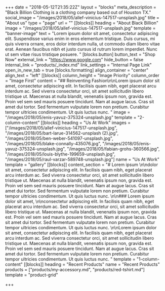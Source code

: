 +++
date = "2018-05-12T21:35:22Z"
layout = "blocks"
meta_description = "Black Billion Clothing is a clothing company based out of Houston TX."
social_image = "/images/2018/05/allef-vinicius-147517-unsplash.jpg"
title = "About us"
type = "page"
url = ""
[[blocks]]
heading = "About Black Billion"
image = "/images/2018/05/allef-vinicius-147517-unsplash.jpg"
template = "banner-image"
text = "Lorem ipsum dolor sit amet, consectetur adipiscing elit. Suspendisse varius enim in eros elementum tristique. Duis cursus, mi quis viverra ornare, eros dolor interdum nulla, ut commodo diam libero vitae erat. Aenean faucibus nibh et justo cursus id rutrum lorem imperdiet. Nunc ut sem vitae risus tristique posuere.  "
[blocks.button]
button_text = "Shop Now"
external_link = "https://www.google.com"
hide_button = false
internal_link = "products/_index.md"
link_settings = "Internal Page Link"
open_in_new_tab = true
[blocks.formatting]
align_container = "center"
align_text = "left"
[[blocks]]
column_height = "Image Priority"
column_order = "Image First"
content = "## Reinventing Fashion\n\nLorem ipsum dolor sit amet, consectetur adipiscing elit. In facilisis quam nibh, eget placerat arcu interdum ac. Sed viverra consectetur orci, sit amet sollicitudin libero tristique ut. Maecenas at nulla blandit, venenatis ipsum non, gravida est. Proin vel sem sed mauris posuere tincidunt. Nam at augue lacus. Cras sit amet dui tortor. Sed fermentum vulputate lorem non pretium. Curabitur tempor ultricies condimentum. Ut quis luctus nunc.  "
image = "/images/2018/05/enis-yavuz-375324-unsplash.jpg"
template = "2-column-content"
[[blocks]]
heading = "Us At Work"
images = ["/images/2018/05/allef-vinicius-147517-unsplash.jpg", "/images/2018/05/bart-larue-314562-unsplash (2).jpg", "/images/2018/05/ben-weber-541097-unsplash.jpg", "/images/2018/05/blake-connally-435076.jpg", "/images/2018/05/enis-yavuz-375324-unsplash.jpg", "/images/2018/05/fabian-grohs-360566.jpg", "/images/2018/05/louis-blythe-199659-unsplash.jpg", "/images/2018/05/raul-varzar-589748-unsplash.jpg"]
name = "Us At Work"
template = "gallery"
[[blocks]]
content_section = "# Lorem ipsum \n\ndolor sit amet, consectetur adipiscing elit. In facilisis quam nibh, eget placerat arcu interdum ac. Sed viverra consectetur orci, sit amet sollicitudin libero tristique ut. Maecenas at nulla blandit, venenatis ipsum non, gravida est. Proin vel sem sed mauris posuere tincidunt. Nam at augue lacus. Cras sit amet dui tortor. Sed fermentum vulputate lorem non pretium. Curabitur tempor ultricies condimentum. Ut quis luctus nunc.  \n\n### Lorem ipsum dolor sit amet, \n\nconsectetur adipiscing elit. In facilisis quam nibh, eget placerat arcu interdum ac. Sed viverra consectetur orci, sit amet sollicitudin libero tristique ut. Maecenas at nulla blandit, venenatis ipsum non, gravida est. Proin vel sem sed mauris posuere tincidunt. Nam at augue lacus. Cras sit amet dui tortor. Sed fermentum vulputate lorem non pretium. Curabitur tempor ultricies condimentum. Ut quis luctus nunc.  \n\nLorem ipsum dolor sit amet, consectetur adipiscing elit. In facilisis quam nibh, eget placerat arcu interdum ac. Sed viverra consectetur orci, sit amet sollicitudin libero tristique ut. Maecenas at nulla blandit, venenatis ipsum non, gravida est. Proin vel sem sed mauris posuere tincidunt. Nam at augue lacus. Cras sit amet dui tortor. Sed fermentum vulputate lorem non pretium. Curabitur tempor ultricies condimentum. Ut quis luctus nunc.  "
template = "1-column-content"
[[blocks]]
heading = "Recent Products"
name = "Recent Products"
products = ["products/my-accessory.md", "products/red-tshirt.md"]
template = "product-grid"

+++
